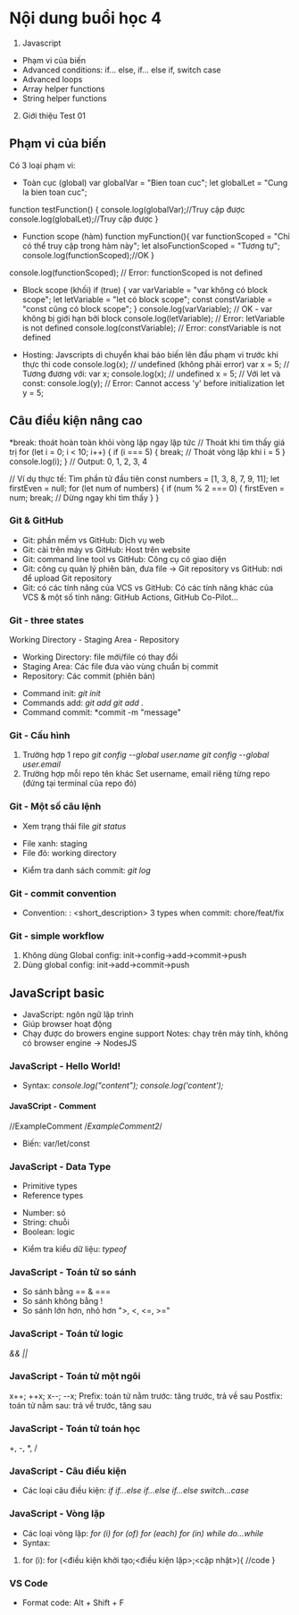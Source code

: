 # Nội dung buổi học 4
1. Javascript
* Phạm vi của biến
* Advanced conditions: if... else, if... else if, switch case
* Advanced loops
* Array helper functions
* String helper functions
2. Giới thiệu Test 01

## Phạm vi của biến
Có 3 loại phạm vi:
* Toàn cục (global)
var globalVar = "Bien toan cuc";
let globalLet = "Cung la bien toan cuc";

function testFunction() {
console.log(globalVar);//Truy cập được
console.log(globalLet);//Truy cập được
}

* Function scope (hàm)
function myFunction(){
var functionScoped = "Chỉ có thể truy cập trong hàm này";
let alsoFunctionScoped = "Tương tự";
console.log(functionScoped);//OK
}

console.log(functionScoped); // Error: functionScoped is not defined

* Block scope (khối)
if (true) {
    var varVariable = "var không có block scope";
    let letVariable = "let có block scope";
    const constVariable = "const cũng có block scope";
}
console.log(varVariable); // OK - var không bị giới hạn bởi block
console.log(letVariable); // Error: letVariable is not defined
console.log(constVariable); // Error: constVariable is not defined

* Hosting: Javscripts di chuyển khai báo biến lên đầu phạm vi trước khi thực thi code
console.log(x); // undefined (không phải error)
var x = 5;
// Tương đương với:
var x;
console.log(x); // undefined
x = 5;
// Với let và const:
console.log(y); // Error: Cannot access 'y' before initialization
let y = 5;


## Câu điều kiện nâng cao
*break: thoát hoàn toàn khỏi vòng lặp ngay lập tức
// Thoát khi tìm thấy giá trị
for (let i = 0; i < 10; i++) {
    if (i === 5) {
        break; // Thoát vòng lặp khi i = 5
    }
    console.log(i);
}
// Output: 0, 1, 2, 3, 4

// Ví dụ thực tế: Tìm phần tử đầu tiên
const numbers = [1, 3, 8, 7, 9, 11];
let firstEven = null;
for (let num of numbers) {
    if (num % 2 === 0) {
        firstEven = num;
        break; // Dừng ngay khi tìm thấy
    }
}

### Git & GitHub
- Git: phần mềm vs GitHub: Dịch vụ web
- Git: cài trên máy vs GitHub: Host trên website
- Git: command line tool vs GitHub: Công cụ có giao diện
- Git: công cụ quản lý phiên bản, đưa file -> Git repository vs GitHub: nơi để upload Git repository
- Git: có các tính năng của VCS vs GitHub: Có các tính năng khác của VCS & một số tính năng: GitHub Actions, GitHub Co-Pilot...

### Git - three states
Working Directory - Staging Area - Repository
- Working Directory: file mới/file có thay đổi
- Staging Area: Các file đưa vào vùng chuẩn bị commit
- Repository: Các commit (phiên bản)
* Command init: *git init*
* Commands add:
*git add <filename>*
*git add .*
* Command commit:
*commit -m "message"

### Git - Cấu hình
1. Trường hợp 1 repo
*git config --global user.name*
*git config --global user.email*
2. Trường hợp mỗi repo tên khác
Set username, email riêng từng repo (đứng tại terminal của repo đó)

### Git - Một số câu lệnh
- Xem trạng thái file
*git status*
* File xanh: staging
* File đỏ: working directory
- Kiểm tra danh sách commit:
*git log*

### Git - commit convention
- Convention: <type>: <short_description>
3 types when commit:
chore/feat/fix

### Git - simple workflow
1. Không dùng Global config:
init->config->add->commit->push
2. Dùng global config:
init->add->commit->push

## JavaScript basic
- JavaScript: ngôn ngữ lập trình
- Giúp browser hoạt động
- Chạy được do browers engine support
Notes: chạy trên máy tính, không có browser engine -> NodesJS

### JavaScript - Hello World!
- Syntax:
*console.log("content");*
*console.log('content');*

#### JavaSCript - Comment
//ExampleComment
/*ExampleComment2*/
- Biến: var/let/const

### JavaScript - Data Type
- Primitive types
- Reference types
* Number: só
* String: chuỗi
* Boolean: logic
- Kiểm tra kiểu dữ liệu: *typeof<variable>*

### JavaScript - Toán tử so sánh
- So sánh bằng
== & ===
- So sánh không bằng
!
- So sánh lớn hơn, nhỏ hơn
">, <, <=, >="

### JavaScript - Toán tử logic
*&&*
*||*

### JavaScript - Toán tử một ngôi
x++;
++x;
x--;
--x;
Prefix: toán tử nằm trước: tăng trước, trả về sau
Postfix: toán tử nằm sau: trả về trước, tăng sau

### JavaScript - Toán tử toán học
+, -, *, /

### JavaScript - Câu điều kiện
- Các loại câu điều kiện:
*if*
*if...else*
*if...else if...else*
*switch...case*

### JavaScript - Vòng lặp
- Các loại vòng lặp:
*for (i)*
*for (of)*
*for (each)*
*for (in)*
*while*
*do...while*
- Syntax:
1. for (i):
for (<điều kiện khởi tạo;<điều kiện lặp>;<cập nhật>){
    //code
}

### VS Code
- Format code: Alt + Shift + F